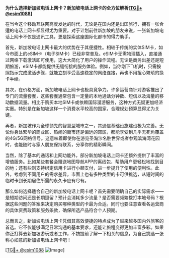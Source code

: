 **为什么选择新加坡电话上网卡？新加坡电话上网卡的全方位解析[[TG💪+ @esim1088](https://t.me/s/esim1088)]**

在当今这个移动互联网高度发达的时代，无论是在国内还是出国旅行，拥有一张合适的电话上网卡都显得尤为重要。对于计划前往新加坡的朋友来说，一张新加坡电话上网卡不仅是通讯工具，更是探索这座国际化都市的得力助手。

首先，新加坡电话上网卡最大的优势在于其便捷性。相较于传统的实体SIM卡，如今市面上的eSIM卡（电子SIM卡）已经非常普及。eSIM卡无需物理插入，直接通过网络下载激活即可使用，这大大简化了用户的操作流程。无论是商务出差还是短期旅游，eSIM卡都能提供无缝衔接的服务体验。例如，当你刚下飞机时，只需按照指示完成激活步骤，就能立刻享受高速稳定的网络连接，再也不用担心繁琐的换卡手续。

其次，在价格方面，新加坡电话上网卡也极具竞争力。许多运营商针对游客推出了专门的流量套餐，这些套餐通常包含一定量的本地通话分钟数、短信以及海量的移动数据流量。相比于购买本地SIM卡或依赖国际漫游服务，这种方式无疑更加经济实惠。特别是在新加坡这样一个消费水平较高的国家，合理规划预算显得尤为关键。

再者，新加坡作为全球领先的智慧型城市之一，其通信基础设施建设极为完善。无论你身处繁华的商业区、热闹的街市还是偏远的郊区，都能享受到几乎无死角覆盖的4G/5G网络信号。这意味着即使你在游览圣淘沙名胜世界或者参观滨海湾花园时，也能随时与家人朋友保持联系，分享你的精彩瞬间。

当然，除了基本的通话和上网功能外，部分新加坡电话上网卡还额外提供了丰富的增值服务。比如某些套餐会赠送地图导航APP的离线包，帮助用户更轻松地找到目的地；还有些则支持绑定信用卡进行小额支付，进一步提升了使用的便利性。此外，考虑到不同用户的需求差异，市面上也有多种类型的卡可供挑选，从短时间的临时卡到长期居住所需的永久卡应有尽有。

那么如何选择适合自己的新加坡电话上网卡呢？首先需要明确自己的实际需求——是短期访问还是长期逗留？预计会消耗多少流量？是否需要频繁拨打本地号码？根据这些问题的答案来决定购买哪种类型的卡最为合适。同时也要注意查看各运营商的具体资费政策和服务条款，确保所选产品符合个人预期。

总而言之，新加坡电话上网卡凭借其高效便捷的特点成为了越来越多国内外旅客的首选。它不仅能够满足日常沟通的基本要求，还能让旅程变得更加丰富多彩。如果你正打算去新加坡游玩或者工作，不妨提前了解一下相关的信息，为自己挑选一张称心如意的新加坡电话上网卡吧！

[[TG💪+ @esim1088](https://t.me/s/esim1088) ![Image](https://i.postimg.cc/4NQfJmqS/Snipaste-2025-05-13-00-14-12.png)]